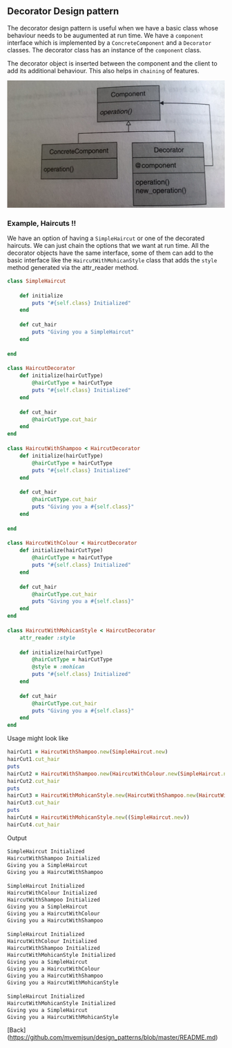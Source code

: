 ## Decorator Design pattern

The decorator design pattern is useful when we have a basic class whose behaviour needs to be augumented at run time. We have a `component` interface which is implemented by a `ConcreteComponent` and a `Decorator` classes. The decorator class has an instance of the `component` class.

The decorator object is inserted between the component and the client to add its additional behaviour. This also helps in `chaining` of features. 

![Image of Decorator](https://github.com/mvemjsun/design_patterns/blob/master/I_Decorator/decorator.jpg)

### Example, Haircuts !!

We have an option of having a `SimpleHaircut` or one of the decorated haircuts. We can just chain the options that we want at run time. All the decorator objects have the same interface, some of them can add to the basic interface like the `HaircutWithMohicanStyle` class that adds the `style` method generated via the attr_reader method. 

```ruby
class SimpleHaircut

	def initialize
		puts "#{self.class} Initialized"
	end

	def cut_hair
		puts "Giving you a SimpleHaircut"
	end

end

class HaircutDecorator
	def initialize(hairCutType)
		@hairCutType = hairCutType
		puts "#{self.class} Initialized"
	end

	def cut_hair
		@hairCutType.cut_hair
	end
end

class HaircutWithShampoo < HaircutDecorator
	def initialize(hairCutType)
		@hairCutType = hairCutType
		puts "#{self.class} Initialized"
	end

	def cut_hair
		@hairCutType.cut_hair
		puts "Giving you a #{self.class}"
	end	

end

class HaircutWithColour < HaircutDecorator
	def initialize(hairCutType)
		@hairCutType = hairCutType
		puts "#{self.class} Initialized"
	end

	def cut_hair
		@hairCutType.cut_hair
		puts "Giving you a #{self.class}"
	end	
end

class HaircutWithMohicanStyle < HaircutDecorator
	attr_reader :style

	def initialize(hairCutType)
		@hairCutType = hairCutType
		@style = :mohican
		puts "#{self.class} Initialized"
	end

	def cut_hair
		@hairCutType.cut_hair
		puts "Giving you a #{self.class}"
	end		
end

```

Usage might look like

```ruby
hairCut1 = HaircutWithShampoo.new(SimpleHaircut.new)
hairCut1.cut_hair
puts
hairCut2 = HaircutWithShampoo.new(HaircutWithColour.new(SimpleHaircut.new))
hairCut2.cut_hair
puts
hairCut3 = HaircutWithMohicanStyle.new(HaircutWithShampoo.new(HaircutWithColour.new(SimpleHaircut.new)))
hairCut3.cut_hair
puts
hairCut4 = HaircutWithMohicanStyle.new((SimpleHaircut.new))
hairCut4.cut_hair

```

Output
```
SimpleHaircut Initialized
HaircutWithShampoo Initialized
Giving you a SimpleHaircut
Giving you a HaircutWithShampoo

SimpleHaircut Initialized
HaircutWithColour Initialized
HaircutWithShampoo Initialized
Giving you a SimpleHaircut
Giving you a HaircutWithColour
Giving you a HaircutWithShampoo

SimpleHaircut Initialized
HaircutWithColour Initialized
HaircutWithShampoo Initialized
HaircutWithMohicanStyle Initialized
Giving you a SimpleHaircut
Giving you a HaircutWithColour
Giving you a HaircutWithShampoo
Giving you a HaircutWithMohicanStyle

SimpleHaircut Initialized
HaircutWithMohicanStyle Initialized
Giving you a SimpleHaircut
Giving you a HaircutWithMohicanStyle
```

[Back] (https://github.com/mvemjsun/design_patterns/blob/master/README.md)